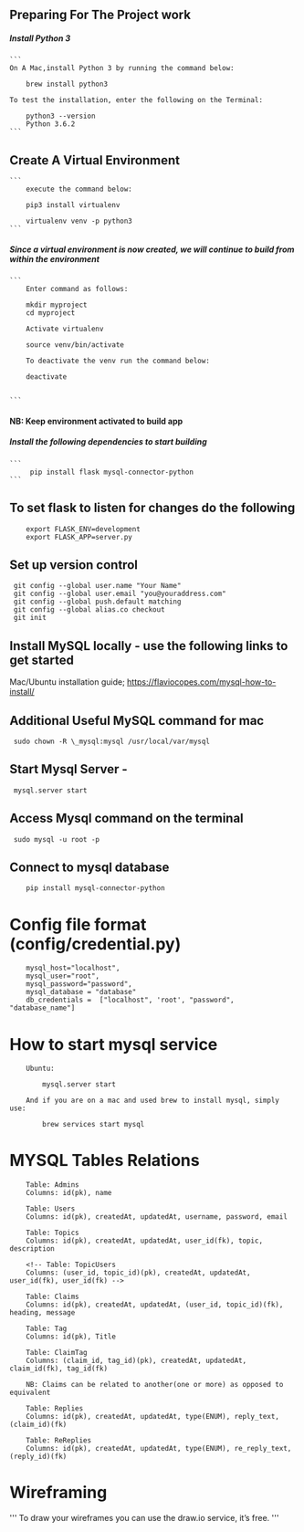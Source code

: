 ## Preparing For The Project work

##### Install Python 3

    ```
    On A Mac,install Python 3 by running the command below:

        brew install python3

    To test the installation, enter the following on the Terminal:

        python3 --version
        Python 3.6.2
    ```

## Create A Virtual Environment

    ```
        execute the command below:

        pip3 install virtualenv

        virtualenv venv -p python3
    ```

##### Since a virtual environment is now created, we will continue to build from within the environment

    ```
        Enter command as follows:

        mkdir myproject
        cd myproject

        Activate virtualenv

        source venv/bin/activate

        To deactivate the venv run the command below:

        deactivate


    ```

#### NB: Keep environment activated to build app

##### Install the following dependencies to start building

    ```
         pip install flask mysql-connector-python
    ```

## To set flask to listen for changes do the following

```
    export FLASK_ENV=development
    export FLASK_APP=server.py

```

## Set up version control

```
 git config --global user.name "Your Name"
 git config --global user.email "you@youraddress.com"
 git config --global push.default matching
 git config --global alias.co checkout
 git init
```

## Install MySQL locally - use the following links to get started

Mac/Ubuntu installation guide; https://flaviocopes.com/mysql-how-to-install/

## Additional Useful MySQL command for mac

` sudo chown -R \_mysql:mysql /usr/local/var/mysql`

## Start Mysql Server -

` mysql.server start`

## Access Mysql command on the terminal

` sudo mysql -u root -p`

## Connect to mysql database

```
    pip install mysql-connector-python
```

# Config file format (config/credential.py)

```
    mysql_host="localhost",
    mysql_user="root",
    mysql_password="password",
    mysql_database = "database"
    db_credentials =  ["localhost", 'root', "password", "database_name"]
```

# How to start mysql service

```
    Ubuntu:

        mysql.server start

    And if you are on a mac and used brew to install mysql, simply use:

        brew services start mysql

```

# MYSQL Tables Relations

```
    Table: Admins
    Columns: id(pk), name

    Table: Users
    Columns: id(pk), createdAt, updatedAt, username, password, email

    Table: Topics
    Columns: id(pk), createdAt, updatedAt, user_id(fk), topic, description

    <!-- Table: TopicUsers
    Columns: (user_id, topic_id)(pk), createdAt, updatedAt, user_id(fk), user_id(fk) -->

    Table: Claims
    Columns: id(pk), createdAt, updatedAt, (user_id, topic_id)(fk), heading, message

    Table: Tag
    Columns: id(pk), Title

    Table: ClaimTag
    Columns: (claim_id, tag_id)(pk), createdAt, updatedAt, claim_id(fk), tag_id(fk)

    NB: Claims can be related to another(one or more) as opposed to equivalent

    Table: Replies
    Columns: id(pk), createdAt, updatedAt, type(ENUM), reply_text, (claim_id)(fk)

    Table: ReReplies
    Columns: id(pk), createdAt, updatedAt, type(ENUM), re_reply_text, (reply_id)(fk)

```

# Wireframing

'''
To draw your wireframes you can use the draw.io service, it’s free.
'''
